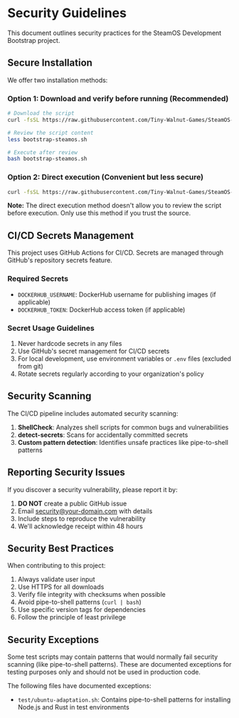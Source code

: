# Security Guidelines

This document outlines security practices for the SteamOS Development Bootstrap project.

## Secure Installation

We offer two installation methods:

### Option 1: Download and verify before running (Recommended)

```bash
# Download the script
curl -fsSL https://raw.githubusercontent.com/Tiny-Walnut-Games/SteamOS-Dev-Bootstrap/main/bootstrap-steamos.sh -o bootstrap-steamos.sh

# Review the script content
less bootstrap-steamos.sh

# Execute after review
bash bootstrap-steamos.sh
```

### Option 2: Direct execution (Convenient but less secure)

```bash
curl -fsSL https://raw.githubusercontent.com/Tiny-Walnut-Games/SteamOS-Dev-Bootstrap/main/bootstrap-steamos.sh | bash
```

**Note:** The direct execution method doesn't allow you to review the script before execution. Only use this method if you trust the source.

## CI/CD Secrets Management

This project uses GitHub Actions for CI/CD. Secrets are managed through GitHub's repository secrets feature.

### Required Secrets

- `DOCKERHUB_USERNAME`: DockerHub username for publishing images (if applicable)
- `DOCKERHUB_TOKEN`: DockerHub access token (if applicable)

### Secret Usage Guidelines

1. Never hardcode secrets in any files
2. Use GitHub's secret management for CI/CD secrets
3. For local development, use environment variables or `.env` files (excluded from git)
4. Rotate secrets regularly according to your organization's policy

## Security Scanning

The CI/CD pipeline includes automated security scanning:

1. **ShellCheck**: Analyzes shell scripts for common bugs and vulnerabilities
2. **detect-secrets**: Scans for accidentally committed secrets
3. **Custom pattern detection**: Identifies unsafe practices like pipe-to-shell patterns

## Reporting Security Issues

If you discover a security vulnerability, please report it by:

1. **DO NOT** create a public GitHub issue
2. Email security@your-domain.com with details
3. Include steps to reproduce the vulnerability
4. We'll acknowledge receipt within 48 hours

## Security Best Practices

When contributing to this project:

1. Always validate user input
2. Use HTTPS for all downloads
3. Verify file integrity with checksums when possible
4. Avoid pipe-to-shell patterns (`curl | bash`)
5. Use specific version tags for dependencies
6. Follow the principle of least privilege

## Security Exceptions

Some test scripts may contain patterns that would normally fail security scanning (like pipe-to-shell patterns). These are documented exceptions for testing purposes only and should not be used in production code.

The following files have documented exceptions:
- `test/ubuntu-adaptation.sh`: Contains pipe-to-shell patterns for installing Node.js and Rust in test environments

